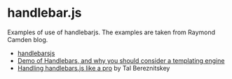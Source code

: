 # handlebar.js

Examples of use of handlebarjs. The examples are taken from Raymond Camden blog.

* [handlebarsjs](http://handlebarsjs.com/)
* [Demo of Handlebars, and why you should consider a templating engine](http://www.raymondcamden.com/index.cfm/2012/4/19/Demo-of-Handlebars-and-why-you-should-consider-a-templating-engine)
* [Handling handlebars.js like a pro](http://berzniz.com/post/24743062344/handling-handlebars-js-like-a-pro) by Tal Bereznitskey
